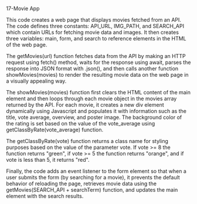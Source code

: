 17-Movie App

This code creates a web page that displays movies fetched from an API. The code defines three constants: API_URL, IMG_PATH, and SEARCH_API which contain URLs for fetching movie data and images. It then creates three variables: main, form, and search to reference elements in the HTML of the web page.

The getMovies(url) function fetches data from the API by making an HTTP request using fetch() method, waits for the response using await, parses the response into JSON format with .json(), and then calls another function showMovies(movies) to render the resulting movie data on the web page in a visually appealing way.

The showMovies(movies) function first clears the HTML content of the main element and then loops through each movie object in the movies array returned by the API. For each movie, it creates a new div element dynamically using Javascript and populates it with information such as the title, vote average, overview, and poster image. The background color of the rating is set based on the value of the vote_average using getClassByRate(vote_average) function.

The getClassByRate(vote) function returns a class name for styling purposes based on the value of the parameter vote. If vote >= 8 the function returns "green", if vote >= 5 the function returns "orange", and if vote is less than 5, it returns "red".

Finally, the code adds an event listener to the form element so that when a user submits the form (by searching for a movie), it prevents the default behavior of reloading the page, retrieves movie data using the getMovies(SEARCH_API + searchTerm) function, and updates the main element with the search results.
